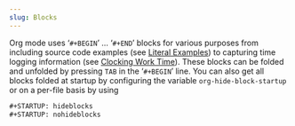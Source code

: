 ```yaml
---
slug: Blocks
---
```


Org mode uses ‘`#+BEGIN`’ … ‘`#+END`’ blocks for various purposes from including source code examples (see [Literal Examples](/docs/org/Literal-Examples)) to capturing time logging information (see [Clocking Work Time](/docs/org/Clocking-Work-Time)). These blocks can be folded and unfolded by pressing `TAB` in the ‘`#+BEGIN`’ line. You can also get all blocks folded at startup by configuring the variable `org-hide-block-startup` or on a per-file basis by using

```lisp
#+STARTUP: hideblocks
#+STARTUP: nohideblocks
```
